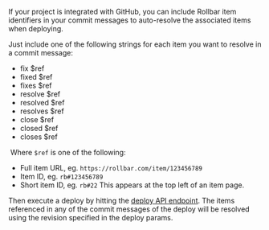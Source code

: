 If your project is integrated with GitHub, you can include Rollbar item
identifiers in your commit messages to auto-resolve the associated items
when deploying.

Just include one of the following strings for each item you want to
resolve in a commit message:

-   fix \$ref
-   fixed \$ref
-   fixes \$ref
-   resolve \$ref
-   resolved \$ref
-   resolves \$ref
-   close \$ref
-   closed \$ref
-   closes \$ref

 Where `$ref` is one of the following:

-   Full item URL, eg. `https://rollbar.com/item/123456789`
-   Item ID, eg. `rb#123456789`
-   Short item ID, eg. `rb#22` This appears at the top left of an item
    page.

Then execute a deploy by hitting the [deploy API endpoint](../../deploy-integration/bash/).
The items referenced in any of the commit messages of the deploy will be resolved using the
revision specified in the deploy params.
